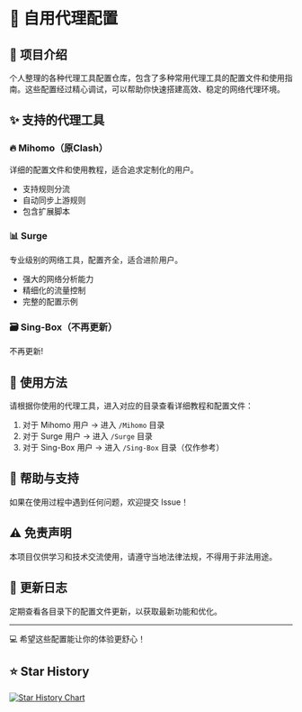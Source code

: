 # 🚀 自用代理配置

## 📝 项目介绍

个人整理的各种代理工具配置仓库，包含了多种常用代理工具的配置文件和使用指南。这些配置经过精心调试，可以帮助你快速搭建高效、稳定的网络代理环境。

## ✨ 支持的代理工具

### 🔥 Mihomo（原Clash）
详细的配置文件和使用教程，适合追求定制化的用户。
- 支持规则分流
- 自动同步上游规则
- 包含扩展脚本

### 📊 Surge
专业级别的网络工具，配置齐全，适合进阶用户。
- 强大的网络分析能力
- 精细化的流量控制
- 完整的配置示例

### 🗃️ Sing-Box（不再更新）
不再更新!

## 🔧 使用方法

请根据你使用的代理工具，进入对应的目录查看详细教程和配置文件：

1. 对于 Mihomo 用户 → 进入 `/Mihomo` 目录
2. 对于 Surge 用户 → 进入 `/Surge` 目录
3. 对于 Sing-Box 用户 → 进入 `/Sing-Box` 目录（仅作参考）

## 🤝 帮助与支持

如果在使用过程中遇到任何问题，欢迎提交 Issue！

## ⚠️ 免责声明

本项目仅供学习和技术交流使用，请遵守当地法律法规，不得用于非法用途。

## 📅 更新日志

定期查看各目录下的配置文件更新，以获取最新功能和优化。

---

💻 希望这些配置能让你的体验更舒心！

## ⭐ Star History

[![Star History Chart](https://api.star-history.com/svg?repos=yyhhyyyyyy/selfproxy&type=Date)](https://www.star-history.com/#yyhhyyyyyy/selfproxy&Date)